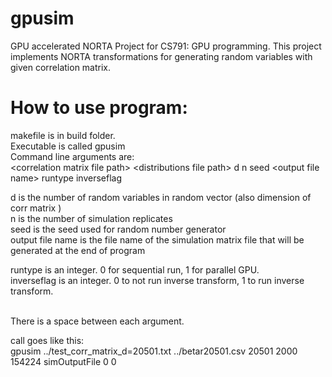 # gpusim
GPU accelerated NORTA
Project for CS791: GPU programming. 
This project implements NORTA transformations for generating random variables with given correlation matrix.


# How to use program:
makefile is in build folder. <br />
Executable is called gpusim <br />
Command line arguments are: <br />
                  \<correlation matrix file path> \<distributions file path> d n seed \<output file name> runtype inverseflag

d is the number of random variables in random vector (also dimension of corr matrix ) <br />
n is the number of simulation replicates <br />
seed is the seed used for random number generator<br />
output file name is the file name of the simulation matrix file that will be generated at the end of program <br />

runtype is an integer. 0 for sequential run, 1 for parallel GPU. <br />
inverseflag is an integer. 0 to not run inverse transform, 1 to run inverse transform. <br />

<br /> There is a space between each argument.

call goes like this: <br />
       gpusim ../test_corr_matrix_d=20501.txt ../betar20501.csv 20501 2000 154224 simOutputFile 0 0

